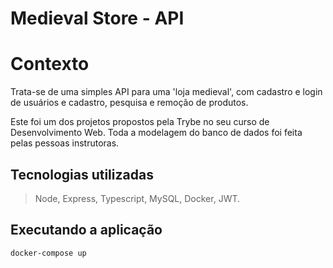 # Medieval Store - API

# Contexto
Trata-se de uma simples API para uma 'loja medieval', com cadastro e login de usuários e cadastro, pesquisa e remoção de produtos.

Este foi um dos projetos propostos pela Trybe no seu curso de Desenvolvimento Web. Toda a modelagem do banco de dados foi feita pelas pessoas instrutoras.


## Tecnologias utilizadas

> Node, Express, Typescript, MySQL, Docker, JWT.

## Executando a aplicação

```bash
docker-compose up
```
